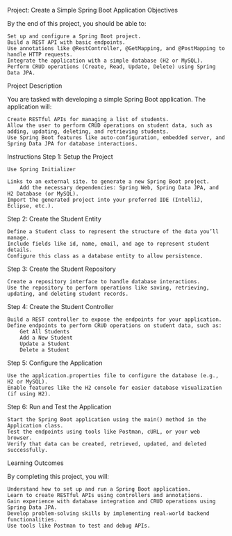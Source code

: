 Project: Create a Simple Spring Boot Application
Objectives

By the end of this project, you should be able to:

    Set up and configure a Spring Boot project.
    Build a REST API with basic endpoints.
    Use annotations like @RestController, @GetMapping, and @PostMapping to handle HTTP requests.
    Integrate the application with a simple database (H2 or MySQL).
    Perform CRUD operations (Create, Read, Update, Delete) using Spring Data JPA.

Project Description

You are tasked with developing a simple Spring Boot application. The application will:

    Create RESTful APIs for managing a list of students.
    Allow the user to perform CRUD operations on student data, such as adding, updating, deleting, and retrieving students.
    Use Spring Boot features like auto-configuration, embedded server, and Spring Data JPA for database interactions.

Instructions
Step 1: Setup the Project

    Use Spring Initializer 

    Links to an external site. to generate a new Spring Boot project.
        Add the necessary dependencies: Spring Web, Spring Data JPA, and H2 Database (or MySQL).
    Import the generated project into your preferred IDE (IntelliJ, Eclipse, etc.).

Step 2: Create the Student Entity

    Define a Student class to represent the structure of the data you’ll manage.
    Include fields like id, name, email, and age to represent student details.
    Configure this class as a database entity to allow persistence.

Step 3: Create the Student Repository

    Create a repository interface to handle database interactions.
    Use the repository to perform operations like saving, retrieving, updating, and deleting student records.

Step 4: Create the Student Controller

    Build a REST controller to expose the endpoints for your application.
    Define endpoints to perform CRUD operations on student data, such as:
        Get All Students
        Add a New Student
        Update a Student
        Delete a Student

Step 5: Configure the Application

    Use the application.properties file to configure the database (e.g., H2 or MySQL).
    Enable features like the H2 console for easier database visualization (if using H2).

Step 6: Run and Test the Application

    Start the Spring Boot application using the main() method in the Application class.
    Test the endpoints using tools like Postman, cURL, or your web browser.
    Verify that data can be created, retrieved, updated, and deleted successfully.

Learning Outcomes

By completing this project, you will:

    Understand how to set up and run a Spring Boot application.
    Learn to create RESTful APIs using controllers and annotations.
    Gain experience with database integration and CRUD operations using Spring Data JPA.
    Develop problem-solving skills by implementing real-world backend functionalities.
    Use tools like Postman to test and debug APIs.
